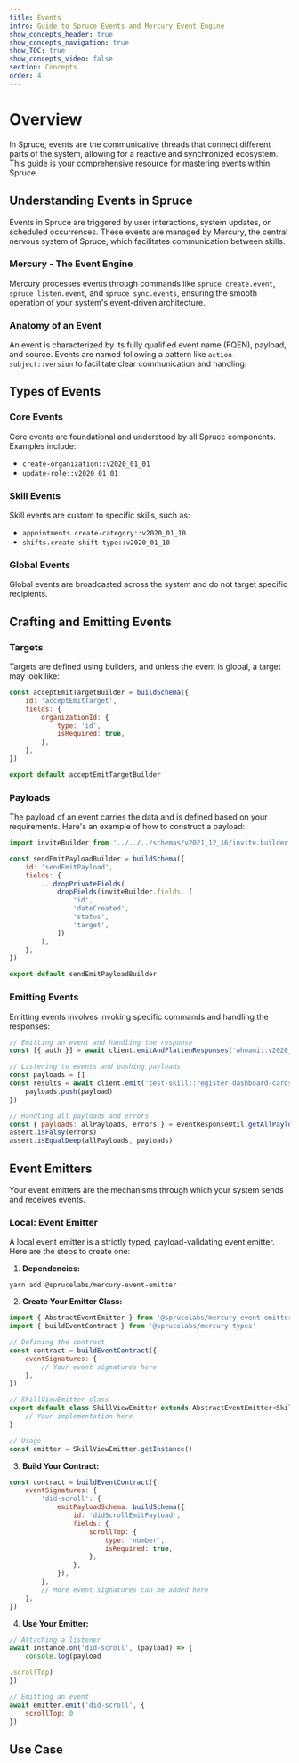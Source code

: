 ```yaml
---
title: Events
intro: Guide to Spruce Events and Mercury Event Engine
show_concepts_header: true
show_concepts_navigation: true
show_TOC: true
show_concepts_video: false
section: Concepts
order: 4
---
```


# Overview
In Spruce, events are the communicative threads that connect different parts of the system, allowing for a reactive and synchronized ecosystem. This guide is your comprehensive resource for mastering events within Spruce.

## Understanding Events in Spruce

Events in Spruce are triggered by user interactions, system updates, or scheduled occurrences. These events are managed by Mercury, the central nervous system of Spruce, which facilitates communication between skills.

### Mercury - The Event Engine

Mercury processes events through commands like `spruce create.event`, `spruce listen.event`, and `spruce sync.events`, ensuring the smooth operation of your system's event-driven architecture.

### Anatomy of an Event

An event is characterized by its fully qualified event name (FQEN), payload, and source. Events are named following a pattern like `action-subject::version` to facilitate clear communication and handling.

## Types of Events

### Core Events

Core events are foundational and understood by all Spruce components. Examples include:
- `create-organization::v2020_01_01`
- `update-role::v2020_01_01`

### Skill Events

Skill events are custom to specific skills, such as:
- `appointments.create-category::v2020_01_10`
- `shifts.create-shift-type::v2020_01_10`

### Global Events

Global events are broadcasted across the system and do not target specific recipients.

## Crafting and Emitting Events

### Targets

Targets are defined using builders, and unless the event is global, a target may look like:

```javascript
const acceptEmitTargetBuilder = buildSchema({
    id: 'acceptEmitTarget',
    fields: {
        organizationId: {
            type: 'id',
            isRequired: true,
        },
    },
})

export default acceptEmitTargetBuilder
```

### Payloads

The payload of an event carries the data and is defined based on your requirements. Here's an example of how to construct a payload:

```javascript
import inviteBuilder from '../../../schemas/v2021_12_16/invite.builder'

const sendEmitPayloadBuilder = buildSchema({
    id: 'sendEmitPayload',
    fields: {
        ...dropPrivateFields(
            dropFields(inviteBuilder.fields, [
                'id',
                'dateCreated',
                'status',
                'target',
            ])
        ),
    },
})

export default sendEmitPayloadBuilder
```

### Emitting Events

Emitting events involves invoking specific commands and handling the responses:

```javascript
// Emitting an event and handling the response
const [{ auth }] = await client.emitAndFlattenResponses('whoami::v2020_12_25')

// Listening to events and pushing payloads
const payloads = []
const results = await client.emit('test-skill::register-dashboard-cards', {}, ({ payload }) => {
    payloads.push(payload)
})

// Handling all payloads and errors
const { payloads: allPayloads, errors } = eventResponseUtil.getAllPayloadsAndErrors(results, SpruceError)
assert.isFalsy(errors)
assert.isEqualDeep(allPayloads, payloads)
```

## Event Emitters

Your event emitters are the mechanisms through which your system sends and receives events.

### Local: Event Emitter

A local event emitter is a strictly typed, payload-validating event emitter. Here are the steps to create one:

1. **Dependencies:**

```shell
yarn add @sprucelabs/mercury-event-emitter
```

2. **Create Your Emitter Class:**

```javascript
import { AbstractEventEmitter } from '@sprucelabs/mercury-event-emitter'
import { buildEventContract } from '@sprucelabs/mercury-types'

// Defining the contract
const contract = buildEventContract({
    eventSignatures: {
        // Your event signatures here
    },
})

// SkillViewEmitter class
export default class SkillViewEmitter extends AbstractEventEmitter<SkillViewEventContract> {
    // Your implementation here
}

// Usage
const emitter = SkillViewEmitter.getInstance()
```

3. **Build Your Contract:**

```javascript
const contract = buildEventContract({
    eventSignatures: {
        'did-scroll': {
            emitPayloadSchema: buildSchema({
                id: 'didScrollEmitPayload',
                fields: {
                    scrollTop: {
                        type: 'number',
                        isRequired: true,
                    },
                },
            }),
        },
        // More event signatures can be added here
    },
})
```

4. **Use Your Emitter:**

```javascript
// Attaching a listener
await instance.on('did-scroll', (payload) => {
    console.log(payload

.scrollTop)
})

// Emitting an event
await emitter.emit('did-scroll', {
    scrollTop: 0
})
```

## Use Case